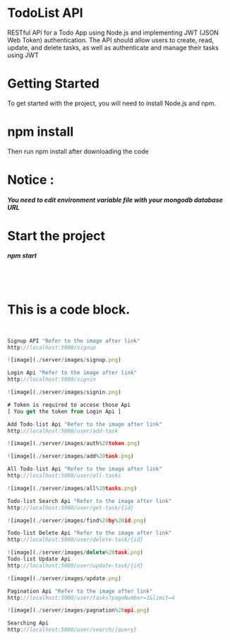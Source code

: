 # TodoList API
RESTful API for a Todo App using Node.js and implementing JWT (JSON Web Token)
authentication. The API should allow users to create, read, update, and delete tasks, as well as authenticate and manage their
tasks using JWT

# Getting Started

To get started with the project, you will need to install Node.js and npm.

# npm install
Then run npm install after downloading the code

# Notice :
<h5> You need to edit environment variable file with your mongodb database URL </h5>

# Start the project

<h5> <em> npm start </em> </h5>

<br></br>

# This is a code block.

```js


Signup API "Refer to the image after link"
http://localhost:5000/signup 

![image](./server/images/signup.png)

Login Api "Refer to the image after link"
http://localhost:5000/signin 

![image](./server/images/signin.png)

# Token is required to accese those Api 
[ You get the token from Login Api ]

Add Todo-list Api "Refer to the image after link"
http://localhost:5000/user/add-task

![image](./server/images/auth%20token.png)

![image](./server/images/add%20task.png)

All Todo-list Api "Refer to the image after link"
http://localhost:5000/user/all-tasks 

![image](./server/images/all%20tasks.png)

Todo-list Search Api "Refer to the image after link"
http://localhost:5000/user/get-task/{id}

![image](./server/images/find%20by%20id.png)

Todo-list Delete Api "Refer to the image after link"
http://localhost:5000/user/delete-task/{id}

![image](./server/images/delete%20task.png)
Todo-list Update Api
http://localhost:5000/user/update-task/{id}

![image](./server/images/update.png)

Pagination Api "Refer to the image after link"
http://localhost:5000/user/tasks?pageNumber=1&limit=4

![image](./server/images/pagnation%20api.png)

Searching Api
http://localhost:5000/user/search/{query}



